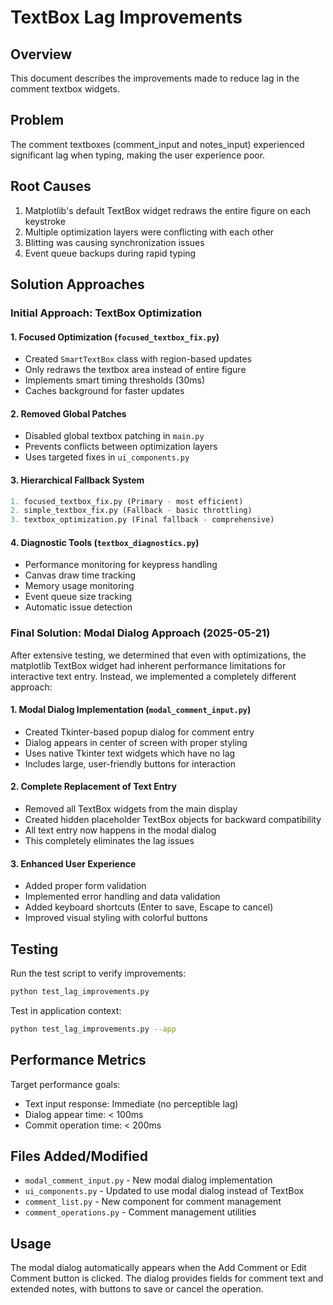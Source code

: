 # TextBox Lag Improvements

## Overview
This document describes the improvements made to reduce lag in the comment textbox widgets.

## Problem
The comment textboxes (comment_input and notes_input) experienced significant lag when typing, making the user experience poor.

## Root Causes
1. Matplotlib's default TextBox widget redraws the entire figure on each keystroke
2. Multiple optimization layers were conflicting with each other
3. Blitting was causing synchronization issues
4. Event queue backups during rapid typing

## Solution Approaches

### Initial Approach: TextBox Optimization

#### 1. Focused Optimization (`focused_textbox_fix.py`)
- Created `SmartTextBox` class with region-based updates
- Only redraws the textbox area instead of entire figure
- Implements smart timing thresholds (30ms)
- Caches background for faster updates

#### 2. Removed Global Patches
- Disabled global textbox patching in `main.py`
- Prevents conflicts between optimization layers
- Uses targeted fixes in `ui_components.py`

#### 3. Hierarchical Fallback System
```python
1. focused_textbox_fix.py (Primary - most efficient)
2. simple_textbox_fix.py (Fallback - basic throttling)
3. textbox_optimization.py (Final fallback - comprehensive)
```

#### 4. Diagnostic Tools (`textbox_diagnostics.py`)
- Performance monitoring for keypress handling
- Canvas draw time tracking
- Memory usage monitoring
- Event queue size tracking
- Automatic issue detection

### Final Solution: Modal Dialog Approach (2025-05-21)

After extensive testing, we determined that even with optimizations, the matplotlib TextBox widget had inherent performance limitations for interactive text entry. Instead, we implemented a completely different approach:

#### 1. Modal Dialog Implementation (`modal_comment_input.py`)
- Created Tkinter-based popup dialog for comment entry
- Dialog appears in center of screen with proper styling
- Uses native Tkinter text widgets which have no lag
- Includes large, user-friendly buttons for interaction

#### 2. Complete Replacement of Text Entry
- Removed all TextBox widgets from the main display
- Created hidden placeholder TextBox objects for backward compatibility
- All text entry now happens in the modal dialog
- This completely eliminates the lag issues

#### 3. Enhanced User Experience
- Added proper form validation
- Implemented error handling and data validation
- Added keyboard shortcuts (Enter to save, Escape to cancel)
- Improved visual styling with colorful buttons

## Testing
Run the test script to verify improvements:
```bash
python test_lag_improvements.py
```

Test in application context:
```bash
python test_lag_improvements.py --app
```

## Performance Metrics
Target performance goals:
- Text input response: Immediate (no perceptible lag)
- Dialog appear time: < 100ms
- Commit operation time: < 200ms

## Files Added/Modified
- `modal_comment_input.py` - New modal dialog implementation
- `ui_components.py` - Updated to use modal dialog instead of TextBox
- `comment_list.py` - New component for comment management
- `comment_operations.py` - Comment management utilities

## Usage
The modal dialog automatically appears when the Add Comment or Edit Comment button is clicked.
The dialog provides fields for comment text and extended notes, with buttons to save or cancel the operation.